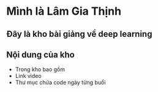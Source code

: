 # Mình là Lâm Gia Thịnh

## Đây là kho bài giảng về deep learning 
## Nội dung của kho
* Trong kho bao gồm 
* Link video
* Thư mục chứa code ngày từng buổi